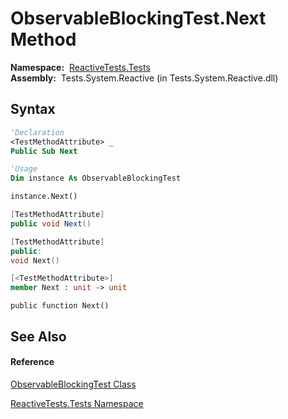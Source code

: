 # ObservableBlockingTest.Next Method

**Namespace:**  [ReactiveTests.Tests](ReactiveTests.Tests\ReactiveTests.Tests.md)  
**Assembly:**  Tests.System.Reactive (in Tests.System.Reactive.dll)

## Syntax

```vb
'Declaration
<TestMethodAttribute> _
Public Sub Next
```

```vb
'Usage
Dim instance As ObservableBlockingTest

instance.Next()
```

```csharp
[TestMethodAttribute]
public void Next()
```

```c++
[TestMethodAttribute]
public:
void Next()
```

```fsharp
[<TestMethodAttribute>]
member Next : unit -> unit 
```

```jscript
public function Next()
```

## See Also

#### Reference

[ObservableBlockingTest Class](ObservableBlockingTest\ObservableBlockingTest.md)

[ReactiveTests.Tests Namespace](ReactiveTests.Tests\ReactiveTests.Tests.md)




